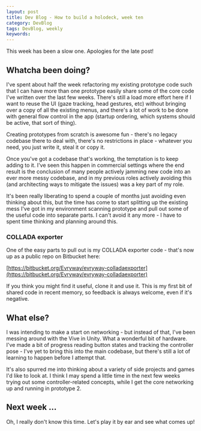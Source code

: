 ```yaml
---
layout: post
title: Dev Blog - How to build a holodeck, week ten
category: DevBlog
tags: DevBlog, weekly
keywords: 
---
```


This week has been a slow one. Apologies for the late post!

## Whatcha been doing?

I've spent about half the week refactoring my existing prototype code
such that I can have more than one prototype easily share some of the
core code I've written over the last few weeks. There's still a load
more effort here if I want to reuse the UI (gaze tracking, head gestures, etc)
without bringing over a copy of all the existing menus, and there's a lot
of work to be done with general flow control in the app (startup ordering,
which systems should be active, that sort of thing).

Creating prototypes from scratch is awesome fun - there's no legacy
codebase there to deal with, there's no restrictions in place - whatever
you need, you just write it, steal it or copy it.

Once you've got a codebase that's working, the temptation is to keep
adding to it. I've seen this happen in commercial settings where the end
result is the conclusion of many people actively jamming new code into
an ever more messy codebase, and in my previous roles actively avoiding
this (and architecting ways to mitigate the issues) was a key part of my
role.

It's been really liberating to spend a couple of months just avoiding even
thinking about this, but the time has come to start splitting up the
existing mess I've got in my environment scanning prototype and pull out
some of the useful code into separate parts. I can't avoid it any more -
I have to spent time thinking and planning around this. 

### COLLADA exporter

One of the easy parts to pull out is my COLLADA exporter code - that's now
up as a public repo on Bitbucket here:

[https://bitbucket.org/Evryway/evryway-colladaexporter](https://bitbucket.org/Evryway/evryway-colladaexporter)

If you think you might find it useful, clone it and use it. This is my
first bit of shared code in recent memory, so feedback is always welcome,
even if it's negative.

## What else?

I was intending to make a start on networking - but instead of that,
I've been messing around with the Vive in Unity. What a wonderful bit of
hardware. I've made a bit of progress reading button states and tracking
the controller pose - I've yet to bring this into the main codebase,
but there's still a lot of learning to happen before I attempt that.

It's also spurred me into thinking about a variety of side projects and games
I'd like to look at. I think I may spend a little time in the next few
weeks trying out some controller-related concepts, while I get the
core networking up and running in prototype 2.


## Next week ...

Oh, I really don't know this time. Let's play it by ear and see what
comes up!







